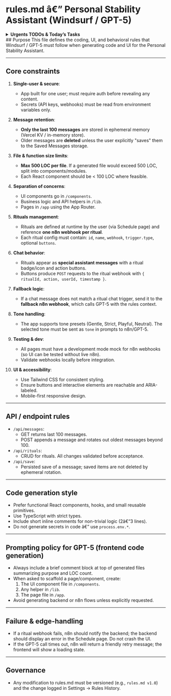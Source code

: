 ﻿# rules.md â€” Personal Stability Assistant (Windsurf / GPT-5)

<details>
<summary><strong>Urgents TODOs & Today’s Tasks</strong></summary>

### Urgents TODOs
- [ ] Add your top 13 urgent items here
- [ ] 

### Today's Tasks
- [ ] Key task 1
- [ ] Key task 2
- [ ] Key task 3

</details>
## Purpose
This file defines the coding, UI, and behavioral rules that Windsurf / GPT-5 must follow when generating code and UI for the Personal Stability Assistant.

---

## Core constraints
1. **Single-user & secure**:
   - App built for one user; must require auth before revealing any content.
   - Secrets (API keys, webhooks) must be read from environment variables only.

2. **Message retention**:
   - **Only the last 100 messages** are stored in ephemeral memory (Vercel KV / in-memory store).
   - Older messages are **deleted** unless the user explicitly "saves" them to the Saved Messages storage.

3. **File & function size limits**:
   - **Max 500 LOC per file**. If a generated file would exceed 500 LOC, split into components/modules.
   - Each React component should be < 100 LOC where feasible.

4. **Separation of concerns**:
   - UI components go in `/components`.
   - Business logic and API helpers in `/lib`.
   - Pages in `/app` using the App Router.

5. **Rituals management**:
   - Rituals are defined at runtime by the user (via Schedule page) and reference **one n8n webhook per ritual**.
   - Each ritual config must contain: `id`, `name`, `webhook`, `trigger.type`, optional `buttons`.

6. **Chat behavior**:
   - Rituals appear as **special assistant messages** with a ritual badge/icon and action buttons.
   - Buttons produce `POST` requests to the ritual webhook with `{ ritualId, action, userId, timestamp }`.

7. **Fallback logic**:
   - If a chat message does not match a ritual chat trigger, send it to the **fallback n8n webhook**, which calls GPT-5 with the rules context.

8. **Tone handling**:
   - The app supports tone presets (Gentle, Strict, Playful, Neutral). The selected tone must be sent as `tone` in prompts to n8n/GPT-5.

9. **Testing & dev**:
   - All pages must have a development mode mock for n8n webhooks (so UI can be tested without live n8n).
   - Validate webhooks locally before integration.

10. **UI & accessibility**:
    - Use Tailwind CSS for consistent styling.
    - Ensure buttons and interactive elements are reachable and ARIA-labeled.
    - Mobile-first responsive design.

---

## API / endpoint rules
- `/api/messages`:
  - GET returns last 100 messages.
  - POST appends a message and rotates out oldest messages beyond 100.
- `/api/rituals`:
  - CRUD for rituals. All changes validated before acceptance.
- `/api/save`:
  - Persisted save of a message; saved items are not deleted by ephemeral rotation.

---

## Code generation style
- Prefer functional React components, hooks, and small reusable primitives.
- Use TypeScript with strict types.
- Include short inline comments for non-trivial logic (2â€“3 lines).
- Do not generate secrets in code â€” use `process.env.*`.

---

## Prompting policy for GPT-5 (frontend code generation)
- Always include a brief comment block at top of generated files summarizing purpose and LOC count.
- When asked to scaffold a page/component, create:
  1. The UI component file in `/components`.
  2. Any helper in `/lib`.
  3. The page file in `/app`.
- Avoid generating backend or n8n flows unless explicitly requested.

---

## Failure & edge-handling
- If a ritual webhook fails, n8n should notify the backend; the backend should display an error in the Schedule page. Do not crash the UI.
- If the GPT-5 call times out, n8n will return a friendly retry message; the frontend will show a loading state.

---

## Governance
- Any modification to rules.md must be versioned (e.g., `rules.md v1.0`) and the change logged in Settings -> Rules History.
